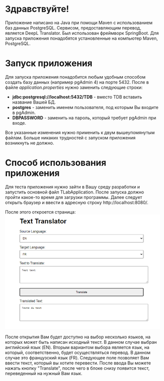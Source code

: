 # Здравствуйте!
Приложение написано на Java при помощи Maven с использованием баз данных PostgreSQL.
Сервисом, предоставляющим перевод, является DeepL Translator. Был использован фреймворк SpringBoot.
Для запуска приложения понадобятся установленные на компьютер Maven, PostgreSQL.
# Запуск приложения
Для запуска приложения понадобится любым удобным способом создать базу данных
(например pgAdmin 4) на порте 5432. После в файле _application.properties_
нужно заменить следующие строки:
* **jdbc:postgresql://localhost:5432/TDB** - вместо TDB вставить название Вашей БД.
* **postgres** - заменить именем пользователя, под которым Вы входите в pgAdmin.
* **DBPASSWORD** - заменить на пароль, который требует pgAdmin при входе.

Все указанные изменения нужно применить к двум вышеупомянутым файлам. Больше никаких трудностей с
запуском приложения возникнуть не должно.
# Способ использования приложения
Для теста приложения нужно зайти в Вашу среду разработки и запустить основной файл TLabApplication.
После запуска должно пройти какое-то время для загрузки программы. Далее следует открыть браузер и ввести 
в адресную строку http://localhost:8080/. 

После этого откроется страница: ![img.png](img.png) 

После открытия Вам будет доступно на выбор несколько
языков, на которых может быть написан исходный текст. В данном случае выбран английский язык (EN). Вторым 
вариантом выбора является язык, на который, соответственно, будет осуществляться перевод. В данном случае
это французский язык (FR). Следующее поле позволяет Вам ввести текст, который вы хотите перевести. После 
ввода Вы можете нажать кнопку "Translate", после чего в блоке снизу появится текст, переведенный на нужный Вам язык.
